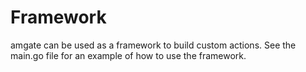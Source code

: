 # Framework

amgate can be used as a framework to build custom actions.
See the main.go file for an example of how to use the framework.
